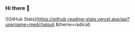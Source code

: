 ### Hi there 👋

![GitHub Stats](https://github-readme-stats.vercel.app/api?username=medchalouli &theme=radical)
